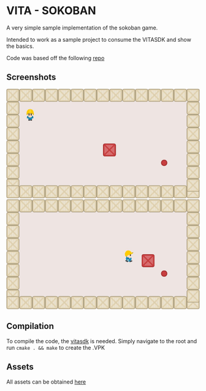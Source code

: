 # VITA - SOKOBAN

A very simple sample implementation of the sokoban game.

Intended to work as a sample project to consume the VITASDK and show the basics.

Code was based off the following [repo](https://github.com/PolyMarsDev/Terri-Fried)

## Screenshots
![screen1](https://github.com/JoseOcasio/vita-sokoban/blob/master/resources/screenshots/screenshot1.jpg)
![screen2](https://github.com/JoseOcasio/vita-sokoban/blob/master/resources/screenshots/screenshot2.jpg)

## Compilation
To compile the code, the [vitasdk](https://vitasdk.org/) is needed.
Simply navigate to the root and run `cmake . && make` to create the .VPK

## Assets
All assets can be obtained [here](https://opengameart.org/content/sokoban-pack)
